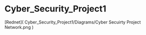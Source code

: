 # Cyber_Security_Project1
[Rednet]( Cyber_Security_Project1/Diagrams/Cyber Secuirty Project Network.png )
